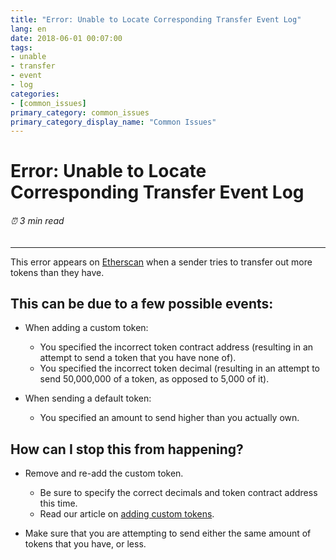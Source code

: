```yaml
---
title: "Error: Unable to Locate Corresponding Transfer Event Log"
lang: en
date: 2018-06-01 00:07:00
tags:
- unable
- transfer
- event
- log
categories:
- [common_issues]
primary_category: common_issues
primary_category_display_name: "Common Issues"
---
```


# __Error: Unable to Locate Corresponding Transfer Event Log__
###### ⏰ 3 min read
***

This error appears on [Etherscan](https://etherscan.io) when a sender tries to transfer out more tokens than they have.
## __This can be due to a few possible events:__
* When adding a custom token:
    * You specified the incorrect token contract address (resulting in an attempt to send a token that you have none of).
    * You specified the incorrect token decimal (resulting in an attempt to send 50,000,000 of a token, as opposed to 5,000 of it).

* When sending a default token:
    * You specified an amount to send higher than you actually own.


## __How can I stop this from happening?__
* Remove and re-add the custom token.
    * Be sure to specify the correct decimals and token contract address this time.
    * Read our article on [adding custom tokens]().

* Make sure that you are attempting to send either the same amount of tokens that you have, or less.